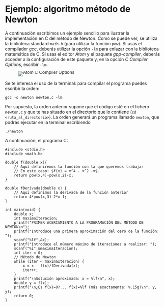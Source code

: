 # Ejemplo: algoritmo método de Newton

A continuación escribimos un ejemplo sencillo para ilustrar la implementación en C del método de Newton. Como se puede ver, se utiliza la biblioteca standard `math.h` (para utilizar la función `pow`). Si usas el compilador *gcc*, deberás utilizar la opción `-lm` para enlazar con la biblioteca matemática de C. Si usas el editor *Atom* y el paquete *gpp-compiler*, deberás acceder a la configuración de este paquete y, en la opción *C Compiler Options*, escribir `-lm`.

<div class="image-container"; style="width:50%; line-height:5pt; margin-left:42px;">
<img src="https://rrgalvan.github.io/Fundamentos_MN/img/atom_compiler_options.png" alt="Atom C Compiler Options">
</div>


Se te interesa el uso de la terminal: para compilar el programa puedes escribir la orden:

    gcc -o newton newton.c -lm


Por supuesto, la orden anterior supone que el código esté en el fichero `newton.c` y que te has situado en el directorio que lo contiene (`cd <ruta_al_directorio>`). La orden generará un programa llamado `newton`, que podrás ejecutar en la terminal escribiendo

    ./newton

A continuación, el programa C:

    #include <stdio.h>
    #include <math.h>

    double f(double x){
        // Aquí definiremos la función con la que queremos trabajar
        // En este caso: $f(x) = x^4 - x^2 -x$.
        return pow(x,4)-pow(x,2)-x;
    }

    double fDerivada(double x) {
        // Aquí definimos la derivada de la función anterior
        return 4*pow(x,3)-2*x-1;
    }

    int main(void) {
        double x;
        int maximaIteracion;
        printf("PRIMER ACERCAMIENTO A LA PROGRAMACIÓN DEL MÉTODO DE NEWTON\n");
        printf("Introduce una primera aproximación del cero de la función: ");
        scanf("%lf",&x);
        printf("Introduce el número máximo de iteraciones a realizar: ");
        scanf("%i",&maximaIteracion);
        int iter = 0;
        // Método de Newton
        while (iter < maximaIteracion) {
            x = x - f(x)/fDerivada(x);
            iter++;
        }
        printf("\nSolución aproximada: x = %lf\n", x);
        double y = f(x);
        printf("\n¿Es f(x)=0?... f(x)=%lf (más exactamente: %.15g)\n", y, y);
        return 0;
    }
